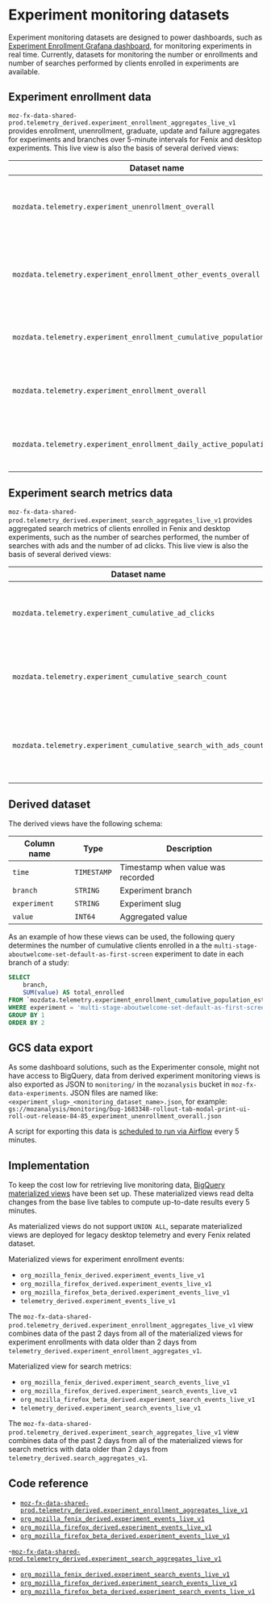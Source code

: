 # Experiment monitoring datasets

<!-- toc -->

Experiment monitoring datasets are designed to power dashboards, such as [Experiment Enrollment Grafana dashboard](https://mozilla.cloud.looker.com/dashboards/216), for monitoring experiments in real time. Currently, datasets for monitoring the number or enrollments and number of searches performed by clients enrolled in experiments are available.

## Experiment enrollment data

`moz-fx-data-shared-prod.telemetry_derived.experiment_enrollment_aggregates_live_v1` provides enrollment, unenrollment, graduate, update and failure aggregates for experiments and branches over 5-minute intervals for Fenix and desktop experiments. This live view is also the basis of several derived views:

| Dataset name                                                             | Description                                                         |
| ------------------------------------------------------------------------ | ------------------------------------------------------------------- |
| `mozdata.telemetry.experiment_unenrollment_overall`                      | Overall number of clients that unenrolled from experiments          |
| `mozdata.telemetry.experiment_enrollment_other_events_overall`           | Number of events other than `enroll` and `unenroll` sent by clients |
| `mozdata.telemetry.experiment_enrollment_cumulative_population_estimate` | Cumulative number of clients enrolled in experiments                |
| `mozdata.telemetry.experiment_enrollment_overall`                        | Overall number of clients enrolled in experiments                   |
| `mozdata.telemetry.experiment_enrollment_daily_active_population`        | Number of daily active clients enrolled in experiments              |

## Experiment search metrics data

`moz-fx-data-shared-prod.telemetry_derived.experiment_search_aggregates_live_v1` provides aggregated search metrics of clients enrolled in Fenix and desktop experiments, such as the number of searches performed, the number of searches with ads and the number of ad clicks. This live view is also the basis of several derived views:

| Dataset name                                                    | Description                                                               |
| --------------------------------------------------------------- | ------------------------------------------------------------------------- |
| `mozdata.telemetry.experiment_cumulative_ad_clicks`             | Cumulative number of ad clicks by clients enrolled in experiments         |
| `mozdata.telemetry.experiment_cumulative_search_count`          | Cumulative number of searches by clients enrolled in experiments          |
| `mozdata.telemetry.experiment_cumulative_search_with_ads_count` | Cumulative number of searches with ads by clients enrolled in experiments |

## Derived dataset

The derived views have the following schema:

| Column name  | Type        | Description                       |
| ------------ | ----------- | --------------------------------- |
| `time`       | `TIMESTAMP` | Timestamp when value was recorded |
| `branch`     | `STRING`    | Experiment branch                 |
| `experiment` | `STRING`    | Experiment slug                   |
| `value`      | `INT64`     | Aggregated value                  |

As an example of how these views can be used, the following query determines the number of cumulative clients enrolled
in a the `multi-stage-aboutwelcome-set-default-as-first-screen` experiment to date in each branch of a study:

```sql
SELECT
    branch,
    SUM(value) AS total_enrolled
FROM `mozdata.telemetry.experiment_enrollment_cumulative_population_estimate`
WHERE experiment = 'multi-stage-aboutwelcome-set-default-as-first-screen'
GROUP BY 1
ORDER BY 2
```

## GCS data export

As some dashboard solutions, such as the Experimenter console, might not have access to BigQuery, data from derived experiment monitoring views is also exported as JSON to `monitoring/` in the `mozanalysis` bucket in `moz-fx-data-experiments`. JSON files are named like: `<experiment_slug>_<monitoring_dataset_name>.json`, for example: `gs://mozanalysis/monitoring/bug-1683348-rollout-tab-modal-print-ui-roll-out-release-84-85_experiment_unenrollment_overall.json`

A script for exporting this data is [scheduled to run via Airflow](https://github.com/mozilla/telemetry-airflow/blob/ad3d678cb45c7ac67cb96a46efb6b4e731b856f0/dags/experiments_live.py#L70) every 5 minutes.

## Implementation

To keep the cost low for retrieving live monitoring data, [BigQuery materialized views](https://cloud.google.com/bigquery/docs/materialized-views-intro) have been set up. These materialized views read delta changes from the base live tables to compute up-to-date results every 5 minutes.

As materialized views do not support `UNION ALL`, separate materialized views are deployed for legacy desktop telemetry and every Fenix related dataset.

Materialized views for experiment enrollment events:

- `org_mozilla_fenix_derived.experiment_events_live_v1`
- `org_mozilla_firefox_derived.experiment_events_live_v1`
- `org_mozilla_firefox_beta_derived.experiment_events_live_v1`
- `telemetry_derived.experiment_events_live_v1`

The `moz-fx-data-shared-prod.telemetry_derived.experiment_enrollment_aggregates_live_v1` view combines data of the past 2 days from all of the materialized views for experiment enrollments with data older than 2 days from `telemetry_derived.experiment_enrollment_aggregates_v1`.

Materialized view for search metrics:

- `org_mozilla_fenix_derived.experiment_search_events_live_v1`
- `org_mozilla_firefox_derived.experiment_search_events_live_v1`
- `org_mozilla_firefox_beta_derived.experiment_search_events_live_v1`
- `telemetry_derived.experiment_search_events_live_v1`

The `moz-fx-data-shared-prod.telemetry_derived.experiment_search_aggregates_live_v1` view combines data of the past 2 days from all of the materialized views for search metrics with data older than 2 days from `telemetry_derived.search_aggregates_v1`.

## Code reference

- [`moz-fx-data-shared-prod.telemetry_derived.experiment_enrollment_aggregates_live_v1`](https://github.com/mozilla/bigquery-etl/blob/master/sql/moz-fx-data-shared-prod/telemetry_derived/experiment_enrollment_aggregates_live_v1/view.sql)
- [`org_mozilla_fenix_derived.experiment_events_live_v1`](https://github.com/mozilla/bigquery-etl/tree/master/sql/moz-fx-data-shared-prod/org_mozilla_fenix_derived/experiment_events_live_v1/init.sql)
- [`org_mozilla_firefox_derived.experiment_events_live_v1`](https://github.com/mozilla/bigquery-etl/tree/master/sql/moz-fx-data-shared-prod/org_mozilla_firefox_derived/experiment_events_live_v1/init.sql)
- [`org_mozilla_firefox_beta_derived.experiment_events_live_v1`](https://github.com/mozilla/bigquery-etl/tree/master/sql/moz-fx-data-shared-prod/org_mozilla_firefox_beta_derived/experiment_events_live_v1/init.sql)

-[`moz-fx-data-shared-prod.telemetry_derived.experiment_search_aggregates_live_v1`](https://github.com/mozilla/bigquery-etl/blob/master/sql/moz-fx-data-shared-prod/telemetry_derived/experiment_search_aggregates_live_v1/view.sql)

- [`org_mozilla_fenix_derived.experiment_search_events_live_v1`](https://github.com/mozilla/bigquery-etl/tree/master/sql/moz-fx-data-shared-prod/org_mozilla_fenix_derived/experiment_search_events_live_v1/init.sql)
- [`org_mozilla_firefox_derived.experiment_search_events_live_v1`](https://github.com/mozilla/bigquery-etl/tree/master/sql/moz-fx-data-shared-prod/org_mozilla_firefox_derived/experiment_search_events_live_v1/init.sql)
- [`org_mozilla_firefox_beta_derived.experiment_search_events_live_v1`](https://github.com/mozilla/bigquery-etl/tree/master/sql/moz-fx-data-shared-prod/org_mozilla_firefox_beta_derived/experiment_search_events_live_v1/init.sql)
